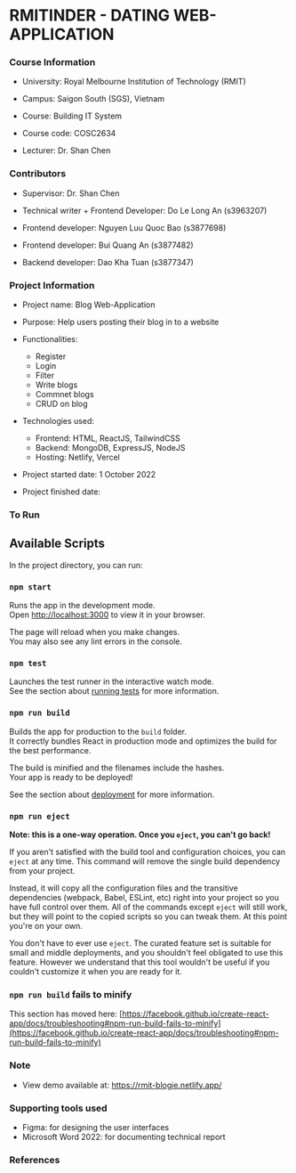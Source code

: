 # RMITINDER - DATING WEB-APPLICATION

### Course Information

-   University: Royal Melbourne Institution of Technology (RMIT)
-   Campus: Saigon South (SGS), Vietnam

-   Course: Building IT System
-   Course code: COSC2634
-   Lecturer: Dr. Shan Chen

### Contributors

-   Supervisor: Dr. Shan Chen

-   Technical writer + Frontend Developer: Do Le Long An (s3963207)
-   Frontend developer: Nguyen Luu Quoc Bao (s3877698)
-   Frontend developer: Bui Quang An (s3877482)
-   Backend developer: Dao Kha Tuan (s3877347)

### Project Information

-   Project name: Blog Web-Application
-   Purpose: Help users posting their blog in to a website
-   Functionalities:
    -   Register
    -   Login
    -   Filter
    -   Write blogs
    -   Commnet blogs
    -   CRUD on blog
-   Technologies used:

    -   Frontend: HTML, ReactJS, TailwindCSS
    -   Backend: MongoDB, ExpressJS, NodeJS
    -   Hosting: Netlify, Vercel

-   Project started date: 1 October 2022
-   Project finished date:

### To Run

## Available Scripts

In the project directory, you can run:

### `npm start`

Runs the app in the development mode.\
Open [http://localhost:3000](http://localhost:3000) to view it in your browser.

The page will reload when you make changes.\
You may also see any lint errors in the console.

### `npm test`

Launches the test runner in the interactive watch mode.\
See the section about [running tests](https://facebook.github.io/create-react-app/docs/running-tests) for more information.

### `npm run build`

Builds the app for production to the `build` folder.\
It correctly bundles React in production mode and optimizes the build for the best performance.

The build is minified and the filenames include the hashes.\
Your app is ready to be deployed!

See the section about [deployment](https://facebook.github.io/create-react-app/docs/deployment) for more information.

### `npm run eject`

**Note: this is a one-way operation. Once you `eject`, you can't go back!**

If you aren't satisfied with the build tool and configuration choices, you can `eject` at any time. This command will remove the single build dependency from your project.

Instead, it will copy all the configuration files and the transitive dependencies (webpack, Babel, ESLint, etc) right into your project so you have full control over them. All of the commands except `eject` will still work, but they will point to the copied scripts so you can tweak them. At this point you're on your own.

You don't have to ever use `eject`. The curated feature set is suitable for small and middle deployments, and you shouldn't feel obligated to use this feature. However we understand that this tool wouldn't be useful if you couldn't customize it when you are ready for it.

### `npm run build` fails to minify

This section has moved here: [https://facebook.github.io/create-react-app/docs/troubleshooting#npm-run-build-fails-to-minify](https://facebook.github.io/create-react-app/docs/troubleshooting#npm-run-build-fails-to-minify)

### Note

-   View demo available at: https://rmit-blogie.netlify.app/

### Supporting tools used

-   Figma: for designing the user interfaces
-   Microsoft Word 2022: for documenting technical report

### References
